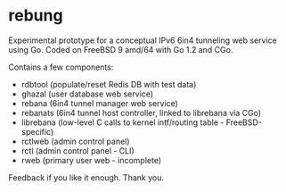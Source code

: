 rebung
======

Experimental prototype for a conceptual IPv6 6in4 tunneling web service using Go. Coded on FreeBSD 9 amd/64 with Go 1.2 and CGo.

Contains a few components:
- rdbtool (populate/reset Redis DB with test data)
- ghazal (user database web service)
- rebana (6in4 tunnel manager web service)
- rebanats (6in4 tunnel host controller, linked to librebana via CGo)
- librebana (low-level C calls to kernel intf/routing table - FreeBSD-specific)
- rctlweb (admin control panel)
- rctl (admin control panel - CLI)
- rweb (primary user web - incomplete)

Feedback if you like it enough. Thank you.
